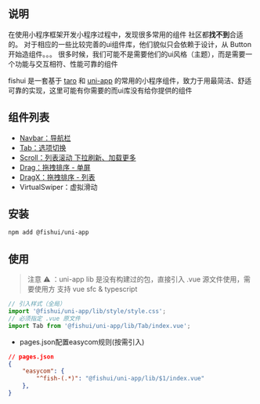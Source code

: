 ## 说明

在使用小程序框架开发小程序过程中，发现很多常用的组件 社区都**找不到**合适的。
对于相应的一些比较完善的ui组件库，他们貌似只会依赖于设计，从 Button 开始造组件。。。
很多时候，我们可能不是需要他们的ui风格（主题），而是需要一个功能与交互相符、性能可靠的组件

fishui 是一套基于 [taro](https://github.com/NervJS/taro) 和 [uni-app](https://github.com/dcloudio/uni-app) 的常用的小程序组件，致力于用最简洁、舒适可靠的实现，这里可能有你需要的而ui库没有给你提供的组件


## 组件列表

- [Navbar：导航栏](https://github.com/yijinc/fishui/tree/master/packages/uni-app/src/components/Navbar/doc.md)
- [Tab：选项切换](https://github.com/yijinc/fishui/tree/master/packages/uni-app/src/components/Tab/doc.md)
- [Scroll：列表滚动 下拉刷新、加载更多](https://github.com/yijinc/fishui/tree/master/packages/uni-app/src/components/Scroll/doc.md)
- [Drag：拖拽排序 - 单屏](https://github.com/yijinc/fishui/tree/master/packages/uni-app/src/components/Drag/doc.md)
- [DragX：拖拽排序 - 列表](https://github.com/yijinc/fishui/tree/master/packages/uni-app/src/components/DragX/doc.md)
- VirtualSwiper：虚拟滑动


## 安装

```bash
npm add @fishui/uni-app
```

## 使用

> 注意 ⚠️ ：uni-app lib 是没有构建过的包，直接引入 .vue 源文件使用，需要使用方 支持 vue sfc & typescript

```js
// 引入样式（全局）
import '@fishui/uni-app/lib/style/style.css';
// 必须指定 .vue 原文件
import Tab from '@fishui/uni-app/lib/Tab/index.vue';
```


-  pages.json配置easycom规则(按需引入)

```json
// pages.json
{
	"easycom": {
		"^fish-(.*)": "@fishui/uni-app/lib/$1/index.vue"
	},
}
```